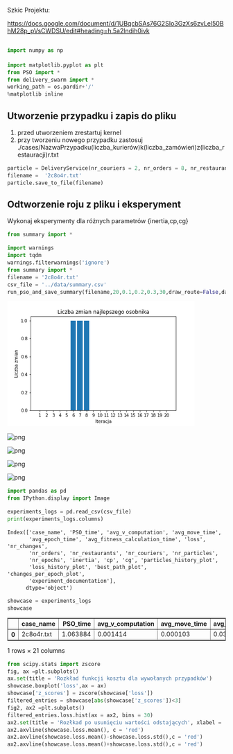 Szkic Projektu: 

https://docs.google.com/document/d/1UBqcbSAs76G2SIo3GzXs6zvLel50BhM28p_pVsCWDSU/edit#heading=h.5a2lndih0ivk
```python

```


```python
import numpy as np

import matplotlib.pyplot as plt
from PSO import *
from delivery_swarm import *
working_path = os.pardir+'/'
%matplotlib inline
```

## Utworzenie przypadku i zapis do pliku
1. przed utworzeniem zrestartuj kernel
2. przy tworzeniu nowego przypadku zastosuj ./cases/NazwaPrzypadku(liczba_kurierów)k(liczba_zamówień)z(liczba_restauracji)r.txt



```python
particle = DeliveryService(nr_couriers = 2, nr_orders = 8, nr_restaurants = 4)
filename =  '2c8o4r.txt'
particle.save_to_file(filename)


```

## Odtworzenie roju z pliku i eksperyment
Wykonaj eksperymenty dla różnych parametrów {inertia,cp,cg}


```python
from summary import *
```


```python
import warnings
import tqdm
warnings.filterwarnings('ignore')
from summary import *
filename = '2c8o4r.txt'
csv_file = '../data/summary.csv'
run_pso_and_save_summary(filename,20,0.1,0.2,0.3,30,draw_route=False,database=csv_file)
```


    
![png](https://github.com/smakethunter/PSO_food_delivery/blob/master/changes_per_epoch_plots/przypadek10k200z20r10_01_01_01_20.png)
    



    
![png](output_6_1.png)
    



    
![png](output_6_2.png)
    



    
![png](output_6_3.png)
    



    
![png](output_6_4.png)
    



```python
import pandas as pd
from IPython.display import Image
```


```python
experiments_logs = pd.read_csv(csv_file)
print(experiments_logs.columns)
```

    Index(['case_name', 'PSO_time', 'avg_v_computation', 'avg_move_time',
           'avg_epoch_time', 'avg_fitness_calculation_time', 'loss', 'nr_changes',
           'nr_orders', 'nr_restaurants', 'nr_couriers', 'nr_particles',
           'nr_epochs', 'inertia', 'cp', 'cg', 'particles_history_plot',
           'loss_history_plot', 'best_path_plot', 'changes_per_epoch_plot',
           'experiment_documentation'],
          dtype='object')



```python
showcase = experiments_logs
showcase
```




<div>
<style scoped>
    .dataframe tbody tr th:only-of-type {
        vertical-align: middle;
    }

    .dataframe tbody tr th {
        vertical-align: top;
    }

    .dataframe thead th {
        text-align: right;
    }
</style>
<table border="1" class="dataframe">
  <thead>
    <tr style="text-align: right;">
      <th></th>
      <th>case_name</th>
      <th>PSO_time</th>
      <th>avg_v_computation</th>
      <th>avg_move_time</th>
      <th>avg_epoch_time</th>
      <th>avg_fitness_calculation_time</th>
      <th>loss</th>
      <th>nr_changes</th>
      <th>nr_orders</th>
      <th>nr_restaurants</th>
      <th>...</th>
      <th>nr_particles</th>
      <th>nr_epochs</th>
      <th>inertia</th>
      <th>cp</th>
      <th>cg</th>
      <th>particles_history_plot</th>
      <th>loss_history_plot</th>
      <th>best_path_plot</th>
      <th>changes_per_epoch_plot</th>
      <th>experiment_documentation</th>
    </tr>
  </thead>
  <tbody>
    <tr>
      <th>0</th>
      <td>2c8o4r.txt</td>
      <td>1.063884</td>
      <td>0.001414</td>
      <td>0.000103</td>
      <td>0.035351</td>
      <td>0.000108</td>
      <td>33.609727</td>
      <td>5</td>
      <td>8</td>
      <td>4</td>
      <td>...</td>
      <td>20</td>
      <td>30</td>
      <td>0.1</td>
      <td>0.2</td>
      <td>0.3</td>
      <td>swarm_loss_plots/2c8o4r20_01_02_03_30.png</td>
      <td>loss_history_plots/2c8o4r20_01_02_03_30.png</td>
      <td>best_path_plots/2c8o4r20_01_02_03_30.png</td>
      <td>changes_per_epoch_plots/2c8o4r20_01_02_03_30.png</td>
      <td>experiments_documentation/2c8o4r.txt</td>
    </tr>
  </tbody>
</table>
<p>1 rows × 21 columns</p>
</div>




```python
from scipy.stats import zscore
fig, ax =plt.subplots()
ax.set(title = 'Rozkład funkcji kosztu dla wywołanych przypadków')
showcase.boxplot('loss',ax = ax)
showcase['z_scores'] = zscore(showcase['loss'])
filtered_entries = showcase[abs(showcase['z_scores'])<3]
fig2, ax2 =plt.subplots()
filtered_entries.loss.hist(ax = ax2, bins = 30)
ax2.set(title = 'Rozłkad po usunięciu wartości odstających', xlabel = 'koszt', ylabel = 'ilość')
ax2.axvline(showcase.loss.mean(), c = 'red')
ax2.axvline(showcase.loss.mean()-showcase.loss.std(),c = 'red')
ax2.axvline(showcase.loss.mean()+showcase.loss.std(),c = 'red')
```


```python

```
